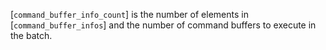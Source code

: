 [`command_buffer_info_count`] is the number of elements in
[`command_buffer_infos`] and the number of command buffers to execute
in the batch.